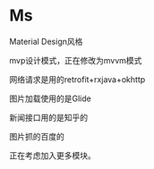 # Ms

Material Design风格

mvp设计模式，正在修改为mvvm模式

网络请求是用的retrofit+rxjava+okhttp

图片加载使用的是Glide

新闻接口用的是知乎的

图片抓的百度的

正在考虑加入更多模块。

